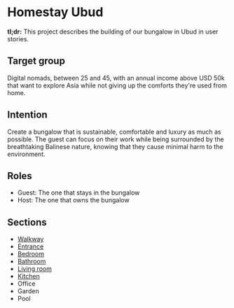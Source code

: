# Homestay Ubud

**tl;dr:** This project describes the building of our bungalow in Ubud in user stories. 

## Target group

Digital nomads, between 25 and 45, with an annual income above USD 50k that want to explore Asia while not giving up the comforts they're used from home.

## Intention

Create a bungalow that is sustainable, comfortable and luxury as much as possible. The guest can focus on their work while being surrounded by the breathtaking Balinese nature, knowing that they cause minimal harm to the environment.

## Roles

- Guest: The one that stays in the bungalow
- Host: The one that owns the bungalow

## Sections

- [Walkway](https://github.com/nielslange/homestay-ubud/tree/master/walkway)
- [Entrance](https://github.com/nielslange/homestay-ubud/blob/master/entrance)
- [Bedroom](https://github.com/nielslange/homestay-ubud/tree/master/bedroom)
- [Bathroom](https://github.com/nielslange/homestay-ubud/tree/master/bathroom)
- [Living room](https://github.com/nielslange/homestay-ubud/tree/master/living-room)
- [Kitchen](https://github.com/nielslange/homestay-ubud/tree/master/kitchen)
- Office
- Garden
- Pool
